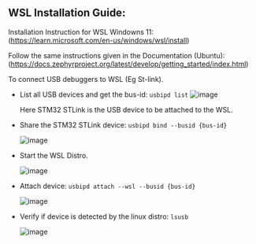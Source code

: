 ## WSL Installation Guide:

Installation Instruction for WSL Windowns 11: (https://learn.microsoft.com/en-us/windows/wsl/install)

Follow the same instructions given in the Documentation (Ubuntu): (https://docs.zephyrproject.org/latest/develop/getting_started/index.html)

To connect USB debuggers to WSL (Eg St-link).

- List all USB devices and get the bus-id: ` usbipd list `
![image](https://github.com/user-attachments/assets/dd7d0418-83c7-43fa-b21f-b0a17dbeb835)

    Here STM32 STLink is the USB device to be attached to the WSL.

- Share the STM32 STLink device: ` usbipd bind --busid {bus-id} `

    ![image](https://github.com/user-attachments/assets/92fa3090-15ee-4030-8c96-7b9871452b5e)

- Start the WSL Distro.

    ![image](https://github.com/user-attachments/assets/a1a4f48c-2904-4484-b37f-e5c9e8890ce3)

- Attach device: ` usbipd attach --wsl --busid {bus-id} `

    ![image](https://github.com/user-attachments/assets/13d0bef8-c448-404d-bd18-60ce56760d4e)

- Verify if device is detected by the linux distro: ` lsusb `

    ![image](https://github.com/user-attachments/assets/6d1da53b-e7bc-4756-9ad5-833b13427812)





